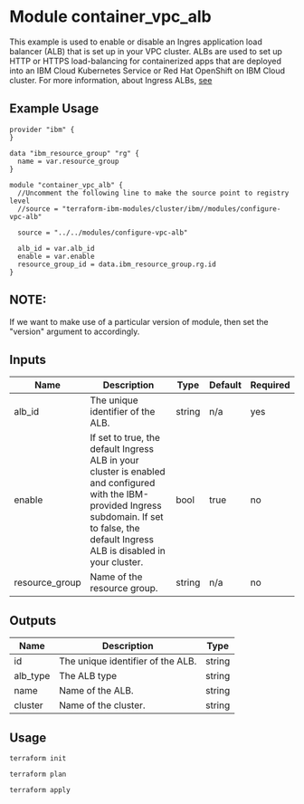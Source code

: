 # Module container_vpc_alb

This example is used to enable or disable an Ingres application load balancer (ALB) that is set up in your VPC cluster. ALBs are used to set up HTTP or HTTPS load-balancing for containerized apps that are deployed into an IBM Cloud Kubernetes Service or Red Hat OpenShift on IBM Cloud cluster. For more information, about Ingress ALBs, [see](https://cloud.ibm.com/docs/containers?topic=containers-ingress-about)

## Example Usage
```
provider "ibm" {
}

data "ibm_resource_group" "rg" {
  name = var.resource_group
}

module "container_vpc_alb" {
  //Uncomment the following line to make the source point to registry level
  //source = "terraform-ibm-modules/cluster/ibm//modules/configure-vpc-alb"

  source = "../../modules/configure-vpc-alb"

  alb_id = var.alb_id
  enable = var.enable
  resource_group_id = data.ibm_resource_group.rg.id
}
```
## NOTE:

If we want to make use of a particular version of module, then set the "version" argument to accordingly.


<!-- BEGINNING OF PRE-COMMIT-TERRAFORM DOCS HOOK -->
## Inputs

| Name                         | Description                                           | Type   | Default | Required |
|------------------------------|-------------------------------------------------------|--------|---------|----------|
| alb_id                       | The unique identifier of the ALB.                     | string | n/a     | yes      |
| enable                       |  If set to true, the default Ingress ALB in your cluster is enabled and configured with the IBM-provided Ingress subdomain. If set to false, the default Ingress ALB is disabled in your cluster.| bool | true    | no      |
| resource_group               |Name of the resource group.                             |string| n/a  | no  |


## Outputs

| Name            | Description                          | Type   |
|-----------------|--------------------------------------|--------|
| id              | The unique identifier of the ALB.    | string |
| alb_type        | The ALB type                         | string |
| name            | Name of the ALB.                     | string |
| cluster         | Name of the cluster.                 | string |

<!-- END OF PRE-COMMIT-TERRAFORM DOCS HOOK -->


## Usage
```
terraform init

terraform plan

terraform apply
```
